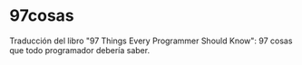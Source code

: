 97cosas
=======

Traducción del libro "97 Things Every Programmer Should Know": 97 cosas que todo programador debería saber.
